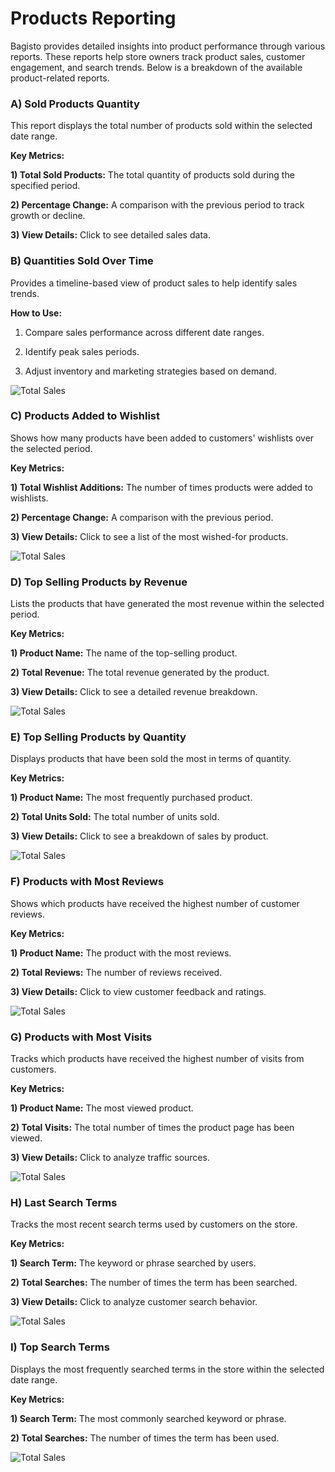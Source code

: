 # Products Reporting

Bagisto provides detailed insights into product performance through various reports. These reports help store owners track product sales, customer engagement, and search trends. Below is a breakdown of the available product-related reports.

### A) Sold Products Quantity

This report displays the total number of products sold within the selected date range.

**Key Metrics:**

**1) Total Sold Products:** The total quantity of products sold during the specified period.

**2) Percentage Change:** A comparison with the previous period to track growth or decline.

**3) View Details:** Click to see detailed sales data.

### B) Quantities Sold Over Time

Provides a timeline-based view of product sales to help identify sales trends.

**How to Use:**

1) Compare sales performance across different date ranges.

2) Identify peak sales periods.

3) Adjust inventory and marketing strategies based on demand.

 ![Total Sales](../../assets/2.1.0/images/reporting/sold-products.png)

### C) Products Added to Wishlist

Shows how many products have been added to customers' wishlists over the selected period.

**Key Metrics:**

**1) Total Wishlist Additions:** The number of times products were added to wishlists.

**2) Percentage Change:** A comparison with the previous period.

**3) View Details:** Click to see a list of the most wished-for products.

 ![Total Sales](../../assets/2.1.0/images/reporting/products-wishlist.png)

### D) Top Selling Products by Revenue

Lists the products that have generated the most revenue within the selected period.

**Key Metrics:**

**1) Product Name:** The name of the top-selling product.

**2) Total Revenue:** The total revenue generated by the product.

**3) View Details:** Click to see a detailed revenue breakdown.

 ![Total Sales](../../assets/2.1.0/images/reporting/revenue-products.png)

### E) Top Selling Products by Quantity

Displays products that have been sold the most in terms of quantity.

**Key Metrics:**

**1) Product Name:** The most frequently purchased product.

**2) Total Units Sold:** The total number of units sold.

**3) View Details:** Click to see a breakdown of sales by product.

 ![Total Sales](../../assets/2.1.0/images/reporting/products-quantity.png)

### F) Products with Most Reviews

Shows which products have received the highest number of customer reviews.

**Key Metrics:**

**1) Product Name:** The product with the most reviews.

**2) Total Reviews:** The number of reviews received.

**3) View Details:** Click to view customer feedback and ratings.

 ![Total Sales](../../assets/2.1.0/images/reporting/product-review.png)

### G) Products with Most Visits

Tracks which products have received the highest number of visits from customers.

**Key Metrics:**

**1) Product Name:** The most viewed product.

**2) Total Visits:** The total number of times the product page has been viewed.

**3) View Details:** Click to analyze traffic sources.

 ![Total Sales](../../assets/2.1.0/images/reporting/product-visits.png)

### H) Last Search Terms

Tracks the most recent search terms used by customers on the store.

**Key Metrics:**

**1) Search Term:** The keyword or phrase searched by users.

**2) Total Searches:** The number of times the term has been searched.

**3) View Details:** Click to analyze customer search behavior.

 ![Total Sales](../../assets/2.1.0/images/reporting/last-searchTerm.png)

### I) Top Search Terms

Displays the most frequently searched terms in the store within the selected date range.

**Key Metrics:**

**1) Search Term:** The most commonly searched keyword or phrase.

**2) Total Searches:** The number of times the term has been used.

 ![Total Sales](../../assets/2.1.0/images/reporting/top-searchTerm.png)

